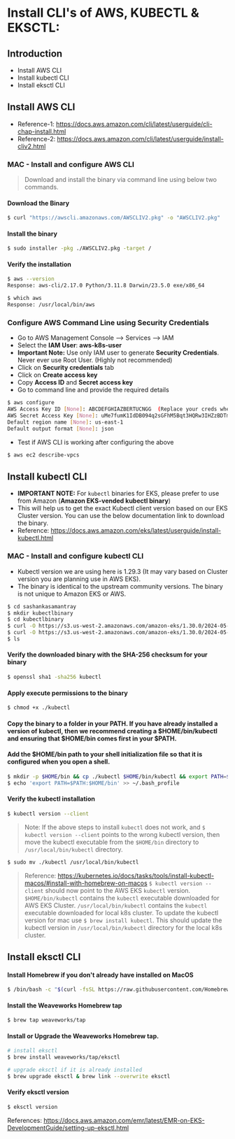# Install CLI's of AWS, KUBECTL & EKSCTL:

## Introduction
- Install AWS CLI
- Install kubectl CLI
- Install eksctl CLI

## Install AWS CLI
- Reference-1: https://docs.aws.amazon.com/cli/latest/userguide/cli-chap-install.html
- Reference-2: https://docs.aws.amazon.com/cli/latest/userguide/install-cliv2.html

### MAC - Install and configure AWS CLI
> Download and install the binary via command line using below two commands.

#### Download the Binary
```bash
$ curl "https://awscli.amazonaws.com/AWSCLIV2.pkg" -o "AWSCLIV2.pkg"
```
#### Install the binary
```bash
$ sudo installer -pkg ./AWSCLIV2.pkg -target /
```
#### Verify the installation
```bash
$ aws --version
Response: aws-cli/2.17.0 Python/3.11.8 Darwin/23.5.0 exe/x86_64
```
```bash
$ which aws
Response: /usr/local/bin/aws
```

### Configure AWS Command Line using Security Credentials
- Go to AWS Management Console --> Services --> IAM
- Select the **IAM User**: **aws-k8s-user**
- **Important Note:** Use only IAM user to generate **Security Credentials**. Never ever use Root User. (Highly not recommended)
- Click on **Security credentials** tab
- Click on **Create access key**
- Copy **Access ID** and **Secret access key**
- Go to command line and provide the required details

```bash
$ aws configure
AWS Access Key ID [None]: ABCDEFGHIAZBERTUCNGG  (Replace your creds when prompted)
AWS Secret Access Key [None]: uMe7fumK1IdDB094q2sGFhM5Bqt3HQRw3IHZzBDTm  (Replace your creds when prompted)
Default region name [None]: us-east-1
Default output format [None]: json
```

- Test if AWS CLI is working after configuring the above
```bash
$ aws ec2 describe-vpcs
```

## Install kubectl CLI
- **IMPORTANT NOTE:**  For `kubectl` binaries for EKS, please prefer to use from Amazon (**Amazon EKS-vended kubectl binary**)
- This will help us to get the exact Kubectl client version based on our EKS Cluster version. You can use the below documentation link to download the binary.
- Reference: https://docs.aws.amazon.com/eks/latest/userguide/install-kubectl.html

### MAC - Install and configure kubectl CLI
- Kubectl version we are using here is 1.29.3 (It may vary based on Cluster version you are planning use in AWS EKS).
- The binary is identical to the upstream community versions. The binary is not unique to Amazon EKS or AWS.

```bash 
$ cd sashankasamantray
$ mkdir kubectlbinary
$ cd kubectlbinary
$ curl -O https://s3.us-west-2.amazonaws.com/amazon-eks/1.30.0/2024-05-12/bin/darwin/amd64/kubectl
$ curl -O https://s3.us-west-2.amazonaws.com/amazon-eks/1.30.0/2024-05-12/bin/darwin/amd64/kubectl.sha256
$ ls
```
#### Verify the downloaded binary with the SHA-256 checksum for your binary
```bash
$ openssl sha1 -sha256 kubectl
```
#### Apply execute permissions to the binary
```bash
$ chmod +x ./kubectl
```

#### Copy the binary to a folder in your PATH. If you have already installed a version of kubectl, then we recommend creating a $HOME/bin/kubectl and ensuring that $HOME/bin comes first in your $PATH.
#### Add the $HOME/bin path to your shell initialization file so that it is configured when you open a shell.
```bash
$ mkdir -p $HOME/bin && cp ./kubectl $HOME/bin/kubectl && export PATH=$PATH:$HOME/bin
$ echo 'export PATH=$PATH:$HOME/bin' >> ~/.bash_profile
```

#### Verify the kubectl installation
```bash
$ kubectl version --client
```

> Note: If the above steps to install `kubectl` does not work, and `$ kubectl version --client` points to the wrong kubectl version, then move the kubectl executable from the `$HOME/bin` directory to `/usr/local/bin/kubectl` directory.
```bash
$ sudo mv ./kubectl /usr/local/bin/kubectl
```
> Reference: https://kubernetes.io/docs/tasks/tools/install-kubectl-macos/#install-with-homebrew-on-macos
> `$ kubectl version --client` should now point to the AWS EKS `kubectl` version.
> `$HOME/bin/kubectl` contains the `kubectl` executable downloaded for AWS EKS Cluster.
> `/usr/local/bin/kubectl` contains the `kubectl` executable downloaded for local k8s cluster.
> To update the kubectl version for mac use `$ brew install kubectl`. This should update the kubectl version in `/usr/local/bin/kubectl` directory for the local k8s cluster.


## Install eksctl CLI

#### Install Homebrew if you don't already have installed on MacOS
```bash
$ /bin/bash -c "$(curl -fsSL https://raw.githubusercontent.com/Homebrew/install/master/install.sh)"
```

#### Install the Weaveworks Homebrew tap
```bash
$ brew tap weaveworks/tap
```

#### Install or Upgrade the Weaveworks Homebrew tap.
```bash
# install eksctl
$ brew install weaveworks/tap/eksctl

# upgrade eksctl if it is already installed
$ brew upgrade eksctl & brew link --overwrite eksctl
```

#### Verify eksctl version
```bash
$ eksctl version
```

References: https://docs.aws.amazon.com/emr/latest/EMR-on-EKS-DevelopmentGuide/setting-up-eksctl.html